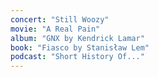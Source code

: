 ```yaml
---
concert: "Still Woozy"
movie: "A Real Pain"
album: "GNX by Kendrick Lamar"
book: "Fiasco by Stanisław Lem"
podcast: "Short History Of..."
---
```

